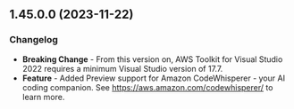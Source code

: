 ## 1.45.0.0 (2023-11-22)

### Changelog
- **Breaking Change** - From this version on, AWS Toolkit for Visual Studio 2022 requires a minimum Visual Studio version of 17.7.
- **Feature** - Added Preview support for Amazon CodeWhisperer - your AI coding companion. See https://aws.amazon.com/codewhisperer/ to learn more.